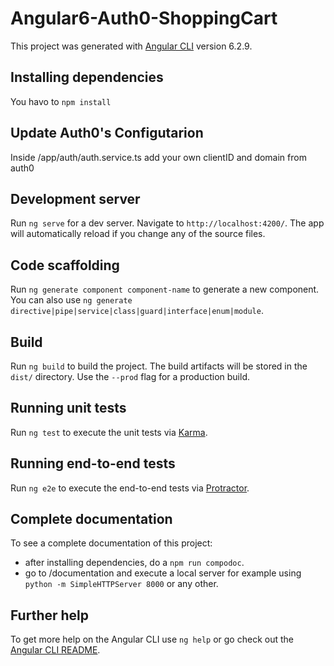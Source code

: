 # Angular6-Auth0-ShoppingCart

This project was generated with [Angular CLI](https://github.com/angular/angular-cli) version 6.2.9.

## Installing dependencies

You havo to `npm install`

## Update Auth0's Configutarion

Inside /app/auth/auth.service.ts add your own clientID and domain from auth0

## Development server

Run `ng serve` for a dev server. Navigate to `http://localhost:4200/`. The app will automatically reload if you change any of the source files.

## Code scaffolding

Run `ng generate component component-name` to generate a new component. You can also use `ng generate directive|pipe|service|class|guard|interface|enum|module`.

## Build

Run `ng build` to build the project. The build artifacts will be stored in the `dist/` directory. Use the `--prod` flag for a production build.

## Running unit tests

Run `ng test` to execute the unit tests via [Karma](https://karma-runner.github.io).

## Running end-to-end tests

Run `ng e2e` to execute the end-to-end tests via [Protractor](http://www.protractortest.org/).

## Complete documentation
To see a complete documentation of this project:

- after installing dependencies, do a `npm run compodoc`.
- go to /documentation and execute a local server for example using `python -m SimpleHTTPServer 8000` or any other.

## Further help

To get more help on the Angular CLI use `ng help` or go check out the [Angular CLI README](https://github.com/angular/angular-cli/blob/master/README.md).
